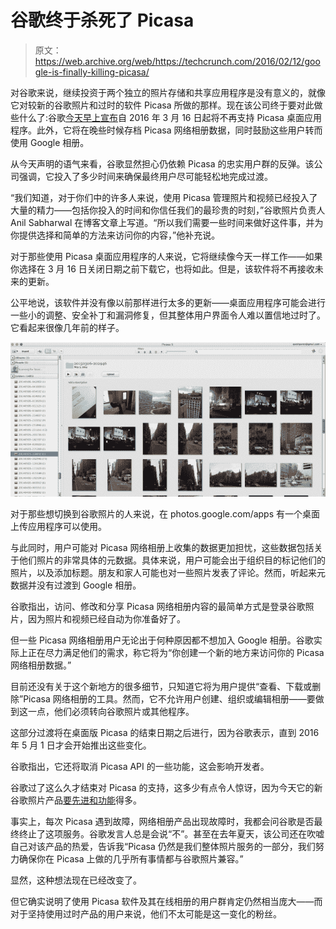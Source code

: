 # 谷歌终于杀死了 Picasa 

> 原文：<https://web.archive.org/web/https://techcrunch.com/2016/02/12/google-is-finally-killing-picasa/>

对谷歌来说，继续投资于两个独立的照片存储和共享应用程序是没有意义的，就像它对较新的谷歌照片和过时的软件 Picasa 所做的那样。现在该公司终于要对此做些什么了:谷歌[今天早上宣布](https://web.archive.org/web/20230219203859/http://googlephotos.blogspot.com/2016/02/moving-on-from-picasa.html)自 2016 年 3 月 16 日起将不再支持 Picasa 桌面应用程序。此外，它将在晚些时候存档 Picasa 网络相册数据，同时鼓励这些用户转而使用 Google 相册。

从今天声明的语气来看，谷歌显然担心仍依赖 Picasa 的忠实用户群的反弹。该公司强调，它投入了多少时间来确保最终用户尽可能轻松地完成过渡。

“我们知道，对于你们中的许多人来说，使用 Picasa 管理照片和视频已经投入了大量的精力——包括你投入的时间和你信任我们的最珍贵的时刻，”谷歌照片负责人 Anil Sabharwal 在博客文章上写道。“所以我们需要一些时间来做好这件事，并为你提供选择和简单的方法来访问你的内容，”他补充说。

对于那些使用 Picasa 桌面应用程序的人来说，它将继续像今天一样工作——如果你选择在 3 月 16 日关闭日期之前下载它，也将如此。但是，该软件将不再接收未来的更新。

公平地说，该软件并没有像以前那样进行太多的更新——桌面应用程序可能会进行一些小的调整、安全补丁和漏洞修复，但其整体用户界面令人难以置信地过时了。它看起来很像几年前的样子。

![Screen Shot 2016-02-12 at 1.41.41 PM](img/c97c0b9c31ec5b4c6951ae240a3bfe44.png)

对于那些想切换到谷歌照片的人来说，在 photos.google.com/apps 有一个桌面上传应用程序可以使用。

与此同时，用户可能对 Picasa 网络相册上收集的数据更加担忧，这些数据包括关于他们照片的非常具体的元数据。具体来说，用户可能会出于组织目的标记他们的照片，以及添加标题。朋友和家人可能也对一些照片发表了评论。然而，听起来元数据并没有过渡到 Google 相册。

谷歌指出，访问、修改和分享 Picasa 网络相册内容的最简单方式是登录谷歌照片，因为照片和视频已经自动为你准备好了。

但一些 Picasa 网络相册用户无论出于何种原因都不想加入 Google 相册。谷歌实际上正在尽力满足他们的需求，称它将为“你创建一个新的地方来访问你的 Picasa 网络相册数据。”

目前还没有关于这个新地方的很多细节，只知道它将为用户提供“查看、下载或删除”Picasa 网络相册的工具。然而，它不允许用户创建、组织或编辑相册——要做到这一点，他们必须转向谷歌照片或其他程序。

这部分过渡将在桌面版 Picasa 的结束日期之后进行，因为谷歌表示，直到 2016 年 5 月 1 日才会开始推出这些变化。

谷歌指出，它还将取消 Picasa API 的一些功能，这会影响开发者。

谷歌过了这么久才结束对 Picasa 的支持，这多少有点令人惊讶，因为今天它的新谷歌照片产品[要先进和功能](https://web.archive.org/web/20230219203859/https://techcrunch.com/2015/05/28/google-photos-breaks-free-of-google-now-offers-free-unlimited-storage/)得多。

事实上，每次 Picasa 遇到故障，网络相册产品出现故障时，我都会问谷歌是否最终终止了这项服务。谷歌发言人总是会说“不”。甚至在去年夏天，该公司还在吹嘘自己对该产品的热爱，告诉我“Picasa 仍然是我们整体照片服务的一部分，我们努力确保你在 Picasa 上做的几乎所有事情都与谷歌照片兼容。”

显然，这种想法现在已经改变了。

但它确实说明了使用 Picasa 软件及其在线相册的用户群肯定仍然相当庞大——而对于坚持使用过时产品的用户来说，他们不太可能是这一变化的粉丝。